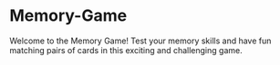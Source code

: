 # Memory-Game
Welcome to the Memory Game! Test your memory skills and have fun matching pairs of cards in this exciting and challenging game.
